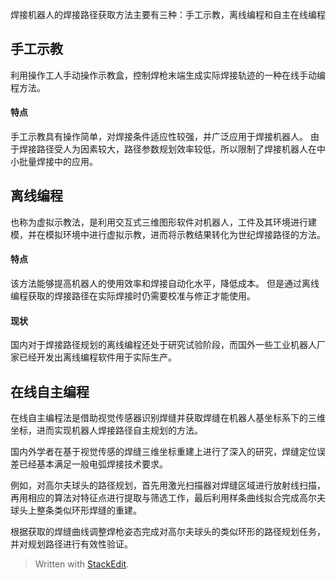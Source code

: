 
焊接机器人的焊接路径获取方法主要有三种：手工示教，离线编程和自主在线编程
## 手工示教

利用操作工人手动操作示教盒，控制焊枪末端生成实际焊接轨迹的一种在线手动编程方法。
#### 特点
手工示教具有操作简单，对焊接条件适应性较强，并广泛应用于焊接机器人。
由于焊接路径受人为因素较大，路径参数规划效率较低，所以限制了焊接机器人在中小批量焊接中的应用。
## 离线编程

也称为虚拟示教法，是利用交互式三维图形软件对机器人，工件及其环境进行建模，并在模拟环境中进行虚拟示教，进而将示教结果转化为世纪焊接路径的方法。
#### 特点
该方法能够提高机器人的使用效率和焊接自动化水平，降低成本。
但是通过离线编程获取的焊接路径在实际焊接时仍需要校准与修正才能使用。
#### 现状
国内对于焊接路径规划的离线编程还处于研究试验阶段，而国外一些工业机器人厂家已经开发出离线编程软件用于实际生产。
## 在线自主编程

在线自主编程法是借助视觉传感器识别焊缝并获取焊缝在机器人基坐标系下的三维坐标，进而实现机器人焊接路径自主规划的方法。

国内外学者在基于视觉传感的焊缝三维坐标重建上进行了深入的研究，焊缝定位误差已经基本满足一般电弧焊接技术要求。

例如，对高尔夫球头的路径规划，首先用激光扫描器对焊缝区域进行放射线扫描，再用相应的算法对特征点进行提取与筛选工作，最后利用样条曲线拟合完成高尔夫球头上整条类似环形焊缝的重建。

根据获取的焊缝曲线调整焊枪姿态完成对高尔夫球头的类似环形的路径规划任务，并对规划路径进行有效性验证。



> Written with [StackEdit](https://stackedit.io/).
<!--stackedit_data:
eyJoaXN0b3J5IjpbLTM0MDI5MDcxXX0=
-->
